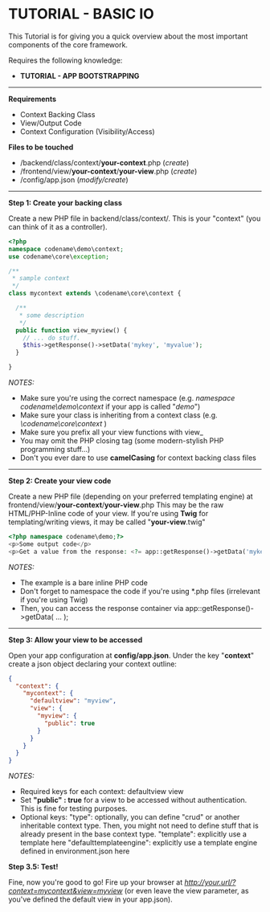 # TUTORIAL - BASIC IO #

This Tutorial is for giving you a quick overview about the most important components of the core framework.

Requires the following knowledge:

* __TUTORIAL - APP BOOTSTRAPPING__

-----------------------

__Requirements__

* Context Backing Class
* View/Output Code
* Context Configuration (Visibility/Access)

__Files to be touched__

* _<your-project>_/backend/class/context/__your-context__.php (_create_)
* _<your-project>_/frontend/view/__your-context__/__your-view__.php (_create_)
* _<your-project>_/config/app.json (_modify/create_)

- - - -

__Step 1: Create your backing class__

Create a new PHP file in backend/class/context/.
This is your "context" (you can think of it as a controller).

~~~php
<?php
namespace codename\demo\context;
use codename\core\exception;

/**
 * sample context
 */
class mycontext extends \codename\core\context {

  /**
   * some description
   */
  public function view_myview() {
    // ... do stuff.
    $this->getResponse()->setData('mykey', 'myvalue');
  }

}
~~~

_NOTES:_

* Make sure you're using the correct namespace (e.g. _namespace codename\demo\context_ if your app is called "_demo_")
* Make sure your class is inheriting from a context class (e.g. _\codename\core\context_ )
* Make sure you prefix all your view functions with view_
* You may omit the PHP closing tag (some modern-stylish PHP programming stuff...)
* Don't you ever dare to use __camelCasing__ for context backing class files

- - - -

__Step 2: Create your view code__

Create a new PHP file (depending on your preferred templating engine)
at frontend/view/__your-context__/__your-view__.php
This may be the raw HTML/PHP-Inline code of your view.
If you're using __Twig__ for templating/writing views, it may be called "__your-view__.twig"

~~~php
<?php namespace codename\demo;?>
<p>Some output code</p>
<p>Get a value from the response: <?= app::getResponse()->getData('mykey') ?>
~~~

_NOTES:_

* The example is a bare inline PHP code
* Don't forget to namespace the code if you're using *.php files (irrelevant if you're using Twig)
* Then, you can access the response container via app::getResponse()->getData( ... );

- - - -

__Step 3: Allow your view to be accessed__

Open your app configuration at __config/app.json__.
Under the key "__context__" create a json object declaring your context outline:

~~~json
{
  "context": {
    "mycontext": {
      "defaultview": "myview",
      "view": {
        "myview": {
          "public": true
        }
      }
    }
  }
}
~~~

_NOTES:_

* Required keys for each context:
  defaultview
  view
* Set __"public" : true__ for a view to be accessed without authentication. This is fine for testing purposes.
* Optional keys:
  "type": optionally, you can define "crud" or another inheritable context type. Then, you might not need to define stuff that is already present in the base context type.
  "template": explicitly use a template here
  "defaulttemplateengine": explicitly use a template engine defined in environment.json here

__Step 3.5: Test!__

Fine, now you're good to go!
Fire up your browser at _http://your.url/?context=mycontext&view=myview_ (or even leave the view parameter, as you've defined the default view in your app.json).